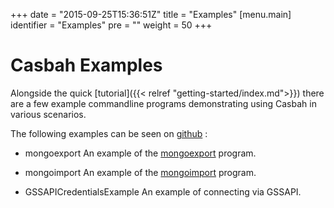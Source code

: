 +++
date = "2015-09-25T15:36:51Z"
title = "Examples"
[menu.main]
  identifier = "Examples"
  pre = "<i class='fa fa-lightbulb-o'></i>"
  weight = 50
+++

# Casbah Examples

Alongside the quick [tutorial]({{< relref "getting-started/index.md">}}) there
are a few example commandline programs demonstrating using Casbah in various
scenarios.

The following examples can be seen on
[github](https://github.com/mongodb/casbah/tree/master/examples) :

  *  mongoexport
     An example of the [mongoexport](http://docs.mongodb.org/manual/reference/program/mongoexport/) program.

  *  mongoimport
     An example of the [mongoimport](http://docs.mongodb.org/manual/reference/program/mongoimport/) program.

  * GSSAPICredentialsExample
    An example of connecting via GSSAPI.
